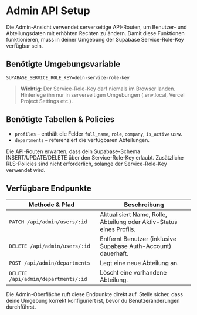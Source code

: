 # Admin API Setup

Die Admin-Ansicht verwendet serverseitige API-Routen, um Benutzer- und Abteilungsdaten mit erhöhten Rechten zu ändern. Damit diese Funktionen funktionieren, muss in deiner Umgebung der Supabase Service-Role-Key verfügbar sein.

## Benötigte Umgebungsvariable

```env
SUPABASE_SERVICE_ROLE_KEY=dein-service-role-key
```

> **Wichtig:** Der Service-Role-Key darf niemals im Browser landen. Hinterlege ihn nur in serverseitigen Umgebungen (.env.local, Vercel Project Settings etc.).

## Benötigte Tabellen & Policies

* `profiles` – enthält die Felder `full_name`, `role`, `company`, `is_active` usw.
* `departments` – referenziert die verfügbaren Abteilungen.

Die API-Routen erwarten, dass dein Supabase-Schema INSERT/UPDATE/DELETE über den Service-Role-Key erlaubt. Zusätzliche RLS-Policies sind nicht erforderlich, solange der Service-Role-Key verwendet wird.

## Verfügbare Endpunkte

| Methode & Pfad | Beschreibung |
| --- | --- |
| `PATCH /api/admin/users/:id` | Aktualisiert Name, Rolle, Abteilung oder Aktiv-Status eines Profils. |
| `DELETE /api/admin/users/:id` | Entfernt Benutzer (inklusive Supabase Auth-Account) dauerhaft. |
| `POST /api/admin/departments` | Legt eine neue Abteilung an. |
| `DELETE /api/admin/departments/:id` | Löscht eine vorhandene Abteilung. |

Die Admin-Oberfläche ruft diese Endpunkte direkt auf. Stelle sicher, dass deine Umgebung korrekt konfiguriert ist, bevor du Benutzeränderungen durchführst.
